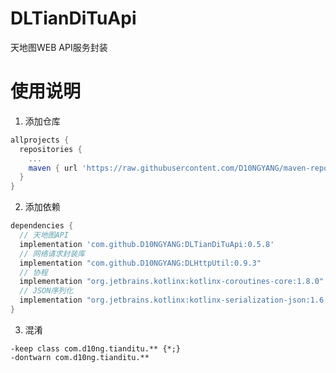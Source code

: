 # DLTianDiTuApi
天地图WEB API服务封装

# 使用说明
1. 添加仓库
```build.gradle
allprojects {
  repositories {
    ...
    maven { url 'https://raw.githubusercontent.com/D10NGYANG/maven-repo/main/repository'}
  }
}
```
2. 添加依赖
```build.gradle
dependencies {
  // 天地图API
  implementation 'com.github.D10NGYANG:DLTianDiTuApi:0.5.8'
  // 网络请求封装库
  implementation "com.github.D10NGYANG:DLHttpUtil:0.9.3"
  // 协程
  implementation "org.jetbrains.kotlinx:kotlinx-coroutines-core:1.8.0"
  // JSON序列化
  implementation "org.jetbrains.kotlinx:kotlinx-serialization-json:1.6.3"
}
```
3. 混淆
```properties
-keep class com.d10ng.tianditu.** {*;}
-dontwarn com.d10ng.tianditu.**
```
